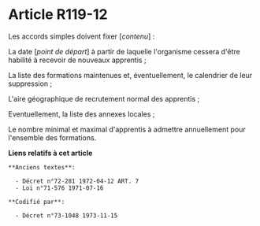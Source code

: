 # Article R119-12

Les accords simples doivent fixer [*contenu*] :

La date [*point de départ*] à partir de laquelle l'organisme cessera d'être habilité à recevoir de nouveaux apprentis ;

La liste des formations maintenues et, éventuellement, le calendrier de leur suppression ;

L'aire géographique de recrutement normal des apprentis ;

Eventuellement, la liste des annexes locales ;

Le nombre minimal et maximal d'apprentis à admettre annuellement  pour l'ensemble des formations.

**Liens relatifs à cet article**

	**Anciens textes**:

	  - Décret n°72-281 1972-04-12 ART. 7
	  - Loi n°71-576 1971-07-16

	**Codifié par**:

	  - Décret n°73-1048 1973-11-15
